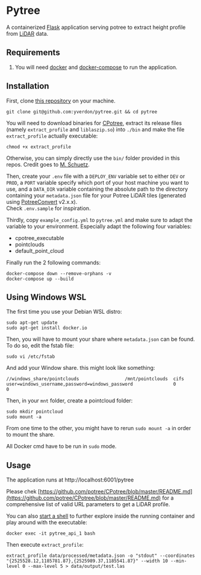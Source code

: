 # Pytree

A containerized [Flask](http://flask.pocoo.org/) application serving potree to extract
height profile from [LiDAR](https://en.wikipedia.org/wiki/Lidar) data.


## Requirements    
1. You will need [docker](https://docs.docker.com/get-docker/) and [docker-compose](https://docs.docker.com/compose/install/) to run the application.


## Installation

First, clone [this repository](https://github.com/yverdon/pytree) on your machine.

```
git clone git@github.com:yverdon/pytree.git && cd pytree
```
You will need to download binaries for [CPotree](https://github.com/potree/CPotree/releases/tag/0.3), extract its release files (namely `extract_profile` and `liblaszip.so`) into `./bin` and make the file `extract_profile` actually executable:

```
chmod +x extract_profile
```

Otherwise, you can simply directly use the `bin/` folder provided in this repos. Credit goes to [M. Schuetz](https://github.com/m-schuetz).


Then, create your `.env` file with a `DEPLOY_ENV` variable set to either `DEV`
or `PROD`, a `PORT` variable specify which port of your host machine you want to use,
and a `DATA_DIR` variable containing the absolute path to the directory containing
your `metadata.json` file for your Potree LiDAR tiles (generated using [PotreeConvert](https://github.com/potree/PotreeConverter) v2.x.x).    
Check `.env.sample` for inspiration.

Thirdly, copy `example_config.yml` to `pytree.yml` and make sure to adapt the variable to your environment.
Especially adapt the following four variables:
  - cpotree_executable
  - pointclouds
  - default_point_cloud

Finally run the 2 following commands:    

```
docker-compose down --remove-orphans -v    
docker-compose up --build    
```

## Using Windows WSL

The first time you use your Debian WSL distro:

```
sudo apt-get update
sudo apt-get install docker.io
```

Then, you will have to mount your share where `metadata.json` can be found. To do so, edit the fstab file:

```
sudo vi /etc/fstab
```

And add your Window share. this might look like something:

```
//windows_share/pointclouds                 /mnt/pointclouds  cifs    user=windows_username,password=windows_password               0       0
```

Then, in your `mnt` folder, create a pointcloud folder:

```
sudo mkdir pointcloud
sudo mount -a
```

From one time to the other, you might have to rerun `sudo mount -a` in order to mount the share.

All Docker cmd have to be run in `sudo` mode.

## Usage

The application runs at http://localhost:6001/pytree

Please chek [https://github.com/potree/CPotree/blob/master/README.md](https://github.com/potree/CPotree/blob/master/README.md) for a comprehensive list of valid URL parameters to get a LiDAR profile.

You can also [start a shell](https://docs.docker.com/engine/reference/commandline/exec/) to further explore inside the running container and play around with the executable:

```
docker exec -it pytree_api_1 bash
```

Then execute `extract_profile`:    

```
extract_profile data/processed/metadata.json -o "stdout" --coordinates "{2525528.12,1185781.87},{2525989.37,1185541.87}" --width 10 --min-level 0 --max-level 5 > data/output/test.las
```
